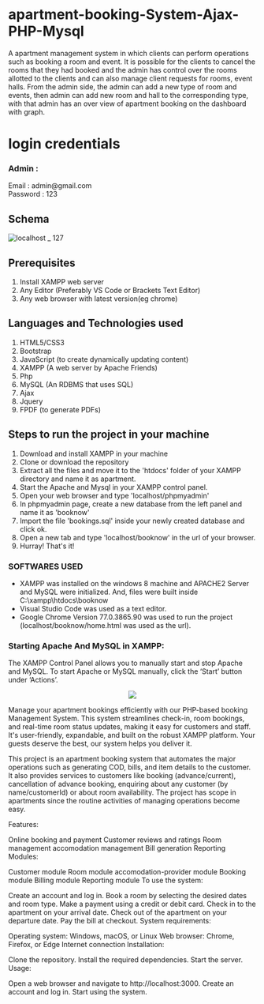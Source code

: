 # apartment-booking-System-Ajax-PHP-Mysql

 A apartment management system in which clients can perform operations such as booking a room and event. It is possible for the clients to cancel the rooms that they had booked and the admin has control over the rooms allotted to the clients and can also manage client requests for rooms, event halls. From the admin side, the admin can add a new type of room and events, then admin can add new room and hall to the corresponding type, with that admin has an over view of apartment booking on the dashboard with graph.


<h1>login credentials</h1>
 <h3>Admin :</h3>
   <p>Email : admin@gmail.com<br>Password : 123</p>

## Schema
![localhost _ 127](https://user-images.githubusercontent.com/59527753/137015146-d37af8ea-3833-429a-bf81-00d74087b05b.png)


  
## Prerequisites
1. Install XAMPP web server
2. Any Editor (Preferably VS Code or Brackets Text Editor)
3. Any web browser with latest version(eg chrome)

## Languages and Technologies used
1. HTML5/CSS3
2. Bootstrap
3. JavaScript (to create dynamically updating content)
4. XAMPP (A web server by Apache Friends)
5. Php
6. MySQL (An RDBMS that uses SQL)
7. Ajax
8. Jquery
9. FPDF (to generate PDFs)


## Steps to run the project in your machine
1. Download and install XAMPP in your machine
2. Clone or download the repository
3. Extract all the files and move it to the 'htdocs' folder of your XAMPP directory and name it as apartment.
4. Start the Apache and Mysql in your XAMPP control panel.
5. Open your web browser and type 'localhost/phpmyadmin'
6. In phpmyadmin page, create a new database from the left panel and name it as 'booknow'
7. Import the file 'bookings.sql' inside your newly created database and click ok.
8. Open a new tab and type 'localhost/booknow' in the url of your browser.
10. Hurray! That's it!
    
### SOFTWARES USED
  - XAMPP was installed on the windows 8 machine and APACHE2 Server and MySQL were initialized. And, files were built inside C:\xampp\htdocs\booknow
  - Visual Studio Code was used as a text editor.
  - Google Chrome Version 77.0.3865.90 was used to run the project (localhost/booknow/home.html was used as the url).
  

### Starting Apache And MySQL in XAMPP:
  The XAMPP Control Panel allows you to manually start and stop Apache and MySQL. To start Apache or MySQL manually, click the ‘Start’ button under ‘Actions’.
  
  
<p align="center"><img src="https://user-images.githubusercontent.com/36665975/59350977-fcc68900-8d3a-11e9-9450-e5c478497caa.png"></p>

Manage your apartment bookings efficiently with our PHP-based booking Management System. This system streamlines check-in, room bookings, and real-time room status updates, making it easy for customers and staff. It's user-friendly, expandable, and built on the robust XAMPP platform. Your guests deserve the best, our system helps you deliver it.

This project is an apartment booking system that automates the major operations such as generating COD, bills, and item details to the customer. It also provides services to customers like booking (advance/current), cancellation of advance booking, enquiring about any customer (by name/customerId) or about room availability. The project has scope in apartments since the routine activities of managing operations become easy.

Features:

Online booking and payment
Customer reviews and ratings
Room management
accomodation management
Bill generation
Reporting
Modules:

Customer module
Room module
accomodation-provider module
Booking module
Billing module
Reporting module
To use the system:

Create an account and log in.
Book a room by selecting the desired dates and room type.
Make a payment using a credit or debit card.
Check in to the apartment on your arrival date.
Check out of the apartment on your departure date.
Pay the bill at checkout.
System requirements:

Operating system: Windows, macOS, or Linux
Web browser: Chrome, Firefox, or Edge
Internet connection
Installation:

Clone the repository.
Install the required dependencies.
Start the server.
Usage:

Open a web browser and navigate to http://localhost:3000.
Create an account and log in.
Start using the system.